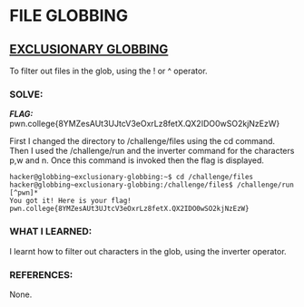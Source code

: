 # **FILE GLOBBING**
## **<ins>EXCLUSIONARY GLOBBING</ins>**
To filter out files in the glob, using the ! or ^ operator. 

### SOLVE: 
***FLAG:*** pwn.college{8YMZesAUt3UJtcV3eOxrLz8fetX.QX2IDO0wSO2kjNzEzW}

First I changed the directory to /challenge/files using the cd command.
Then I used the /challenge/run and the inverter command for the characters p,w and n.
Once this command is invoked then the flag is displayed.

```
hacker@globbing~exclusionary-globbing:~$ cd /challenge/files
hacker@globbing~exclusionary-globbing:/challenge/files$ /challenge/run [^pwn]*
You got it! Here is your flag!
pwn.college{8YMZesAUt3UJtcV3eOxrLz8fetX.QX2IDO0wSO2kjNzEzW}
```

### WHAT I LEARNED:
I learnt how to filter out characters in the glob, using the inverter operator.

### REFERENCES:
None.
